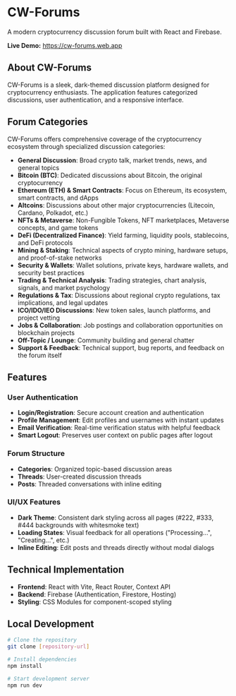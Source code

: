 # CW-Forums

A modern cryptocurrency discussion forum built with React and Firebase.

**Live Demo:** <a href="https://cw-forums.web.app" target="_blank">https://cw-forums.web.app</a>

## About CW-Forums

CW-Forums is a sleek, dark-themed discussion platform designed for cryptocurrency enthusiasts. The application features categorized discussions, user authentication, and a responsive interface.

## Forum Categories

CW-Forums offers comprehensive coverage of the cryptocurrency ecosystem through specialized discussion categories:

- **General Discussion**: Broad crypto talk, market trends, news, and general topics
- **Bitcoin (BTC)**: Dedicated discussions about Bitcoin, the original cryptocurrency
- **Ethereum (ETH) & Smart Contracts**: Focus on Ethereum, its ecosystem, smart contracts, and dApps
- **Altcoins**: Discussions about other major cryptocurrencies (Litecoin, Cardano, Polkadot, etc.)
- **NFTs & Metaverse**: Non-Fungible Tokens, NFT marketplaces, Metaverse concepts, and game tokens
- **DeFi (Decentralized Finance)**: Yield farming, liquidity pools, stablecoins, and DeFi protocols
- **Mining & Staking**: Technical aspects of crypto mining, hardware setups, and proof-of-stake networks
- **Security & Wallets**: Wallet solutions, private keys, hardware wallets, and security best practices
- **Trading & Technical Analysis**: Trading strategies, chart analysis, signals, and market psychology
- **Regulations & Tax**: Discussions about regional crypto regulations, tax implications, and legal updates
- **ICO/IDO/IEO Discussions**: New token sales, launch platforms, and project vetting
- **Jobs & Collaboration**: Job postings and collaboration opportunities on blockchain projects
- **Off-Topic / Lounge**: Community building and general chatter
- **Support & Feedback**: Technical support, bug reports, and feedback on the forum itself

## Features

### User Authentication
- **Login/Registration**: Secure account creation and authentication
- **Profile Management**: Edit profiles and usernames with instant updates
- **Email Verification**: Real-time verification status with helpful feedback
- **Smart Logout**: Preserves user context on public pages after logout

### Forum Structure
- **Categories**: Organized topic-based discussion areas
- **Threads**: User-created discussion threads
- **Posts**: Threaded conversations with inline editing

### UI/UX Features
- **Dark Theme**: Consistent dark styling across all pages (#222, #333, #444 backgrounds with whitesmoke text)
- **Loading States**: Visual feedback for all operations ("Processing...", "Creating...", etc.)
- **Inline Editing**: Edit posts and threads directly without modal dialogs

## Technical Implementation

- **Frontend**: React with Vite, React Router, Context API
- **Backend**: Firebase (Authentication, Firestore, Hosting)
- **Styling**: CSS Modules for component-scoped styling

## Local Development

```bash
# Clone the repository
git clone [repository-url]

# Install dependencies
npm install

# Start development server
npm run dev
